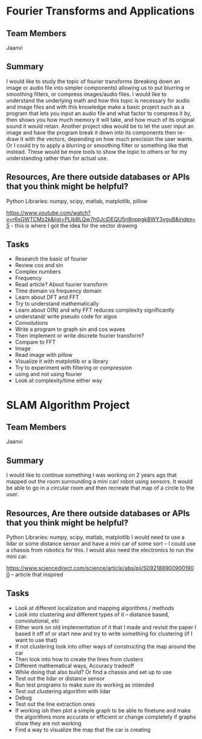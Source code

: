 <h1>Fourier Transforms and Applications</h1>
<h2>Team Members</h2>
<p>Jaanvi</p>
<h2>Summary</h2>
<p>I would like to study the topic of fourier transforms (breaking down an image or audio file into simpler components) allowing us to put blurring or smoothing filters, or compress images/audio files. I would like to understand the underlying math and how this topic is necessary for audio and image files and with this knowledge make a basic project such as a program that lets you input an audio file and what factor to compress it by, then shows you how much memory it will take, and how much of its original sound it would retain. Another project idea would be to let the user input an image and have the program break it down into its components then re-draw it with the vectors, depending on how much precision the user wants. Or I could try to apply a blurring or smoothing filter or something like that instead. These would be more tools to show the topic to others or for my understanding rather than for actual use.</p>
<h2>Resources, Are there outside databases or APIs that you think might be helpful?</h2>
<p>Python Libraries: numpy, scipy, matlab, matplotlib, pillow

https://www.youtube.com/watch?v=r6sGWTCMz2k&list=PLIbBLQw7h0JcjDEQU5n8nppgkBWY3vguB&index=5 - this is where I got the idea for the vector drawing
</p>

<h2>Tasks</h2>
<ul>
<li>Research the basic of fourier</li>
<li>Review cos and sin </li>
<li>Complex numbers</li>
<li>Frequency</li>
<li>Read article? About fourier transform</li>
<li>Time domain vs frequency domain</li>
<li>Learn about DFT and FFT</li>
<li>Try to understand mathematically</li>
<li>Learn about O(N) and why FFT reduces complexity significantly</li>
<li>understand/ write pseudo code for algos</li>
<li>Convolutions </li>
<li>Write a program to graph sin and cos waves</li>
<li>Then implement or write discrete fourier transform? </li>
<li>Compare to FFT</li>
<li>Image</li>
<li>Read image with pillow</li>
<li>Visualize it with matplotlib or a library</li>
<li>Try to experiment with filtering or compression <li>using and not using fourier</li>
<li>Look at complexity/time either way 
</li>
</ul>

<h1>SLAM Algorithm Project</h1>
<h2>Team Members</h2>
<p>Jaanvi</p>
<h2>Summary</h2>
<p>I would like to continue something I was working on 2 years ago that mapped out the room surrounding a mini car/ robot using sensors. It would be able to go in a circular room and then recreate that map of a circle to the user.</p>
<h2>Resources, Are there outside databases or APIs that you think might be helpful?</h2>
<p>Python
Libraries: numpy, scipy, matlab, matplotlib
I would need to use a lidar or some distance sensor and have a mini car of some sort – I could use a chassis from robotics for this. I would also need the electronics to run the mini car.

https://www.sciencedirect.com/science/article/abs/pii/S0921889009001900 – article that inspired 
</p>

<h2>Tasks</h2>
<ul>
<li>Look at different localization and mapping algorithms / methods</li>
<li>Look into clustering and different types of it – distance based, convolutional, etc</li>
<li>Either work on old implementation of it that I made and revisit the paper I based it off of or start new and try to write something for clustering (if I want to use that)
</li>
<li>If not clustering look into other ways of constructing the map around the car</li>
<li>Then look into how to create the lines from clusters</li>
<li>Different mathematical ways, Accuracy tradeoff</li>
<li>While doing that also build? Or find a chassis and set up to use</li>
<li>Test out the lidar or distance sensor </li>
<li>Run test programs to make sure its working as intended
</li>
<li>Test out clustering algorithm with lidar
</li>
<li>Debug
 </li>
<li>Test out the line extraction ones
</li>
<li>If working ish then plot a simple graph to be able to finetune and make the algorithms more accurate or efficient or change completely if graphs show they are not working </li>
<li>Find a way to visualize the map that the car is creating
</li>
</ul>
